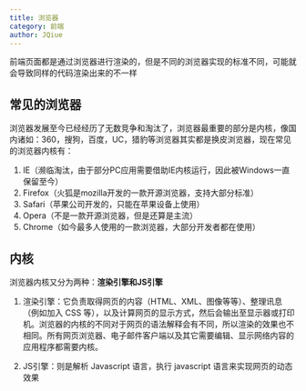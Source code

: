 ```yaml
---
title: 浏览器
category: 前端
author: JQiue
---
```


前端页面都是通过浏览器进行渲染的，但是不同的浏览器实现的标准不同，可能就会导致同样的代码渲染出来的不一样

## 常见的浏览器

浏览器发展至今已经经历了无数竞争和淘汰了，浏览器最重要的部分是内核，像国内诸如：360，搜狗，百度，UC，猎豹等浏览器其实都是换皮浏览器，现在常见的浏览器内核有：

1. IE（濒临淘汰，由于部分PC应用需要借助IE内核运行，因此被Windows一直保留至今）
2. Firefox（火狐是mozilla开发的一款开源浏览器，支持大部分标准）
3. Safari（苹果公司开发的，只能在苹果设备上使用）
4. Opera（不是一款开源浏览器，但是还算是主流）
5. Chrome（如今最多人使用的一款浏览器，大部分开发者都在使用）

## 内核

浏览器内核又分为两种：**渲染引擎和JS引擎**

1. 渲染引擎：它负责取得网页的内容（HTML、XML、图像等等）、整理讯息（例如加入 CSS 等），以及计算网页的显示方式，然后会输出至显示器或打印机。浏览器的内核的不同对于网页的语法解释会有不同，所以渲染的效果也不相同。所有网页浏览器、电子邮件客户端以及其它需要编辑、显示网络内容的应用程序都需要内核。

2. JS引擎：则是解析 Javascript 语言，执行 javascript 语言来实现网页的动态效果
